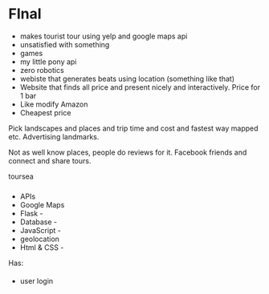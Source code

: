 FInal
=====
* makes tourist tour using yelp and google maps api
* unsatisfied with something
* games
* my little pony api
* zero robotics
* webiste that generates beats using location (something like that)
* Website that finds all price and present nicely and interactively. Price for 1 bar
 * Like modify Amazon
 * Cheapest price

Pick landscapes and places and trip time and cost and fastest way mapped etc.
Advertising landmarks.

Not as well know places, people do reviews for it. Facebook friends and connect and share tours.

toursea
###
* APIs 
 * Google Maps
* Flask      - 
* Database   - 
* JavaScript - 
 * geolocation
* Html & CSS -

Has:
####
* user login

